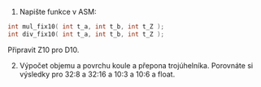 
1. Napište funkce v ASM:
```c
int mul_fix10( int t_a, int t_b, int t_Z );
int div_fix10( int t_a, int t_b, int t_Z );
```
Připravit Z10 pro D10.

2. Výpočet objemu a povrchu koule a přepona trojúhelníka. Porovnáte si výsledky pro 32:8 a 32:16 a 10:3 a 10:6 a float.

